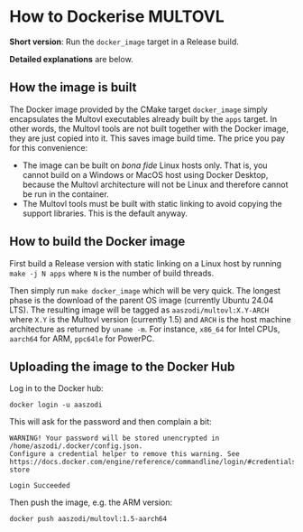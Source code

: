 # How to Dockerise MULTOVL

**Short version**: Run the `docker_image` target in a Release build.

**Detailed explanations** are below.

## How the image is built

The Docker image provided by the CMake target `docker_image` simply
encapsulates the Multovl executables already built by the `apps` target.
In other words, the Multovl tools are not built together with the Docker image,
they are just copied into it. This saves image build time. The price
you pay for this convenience:

- The image can be built on _bona fide_ Linux hosts only. That is, you cannot build
on a Windows or MacOS host using Docker Desktop, because the Multovl architecture
will not be Linux and therefore cannot be run in the container.
- The Multovl tools must be built with static linking to avoid
copying the support libraries. This is the default anyway.

## How to build the Docker image

First build a Release version with static linking on a Linux host
by running `make -j N apps` where `N` is the number of build threads.

Then simply run `make docker_image` which will be very quick. The
longest phase is the download of the parent OS image (currently Ubuntu 24.04 LTS).
The resulting image will be tagged as `aaszodi/multovl:X.Y-ARCH` where
`X.Y` is the Multovl version (currently 1.5) and `ARCH` is the host 
machine architecture as returned by `uname -m`. For instance, `x86_64`
for Intel CPUs, `aarch64` for ARM, `ppc64le` for PowerPC.

## Uploading the image to the Docker Hub

Log in to the Docker hub:

`docker login -u aaszodi`

This will ask for the password and then complain a bit:

```
WARNING! Your password will be stored unencrypted in /home/aszodi/.docker/config.json.
Configure a credential helper to remove this warning. See
https://docs.docker.com/engine/reference/commandline/login/#credentials-store

Login Succeeded
```

Then push the image, e.g. the ARM version:

`docker push aaszodi/multovl:1.5-aarch64`
